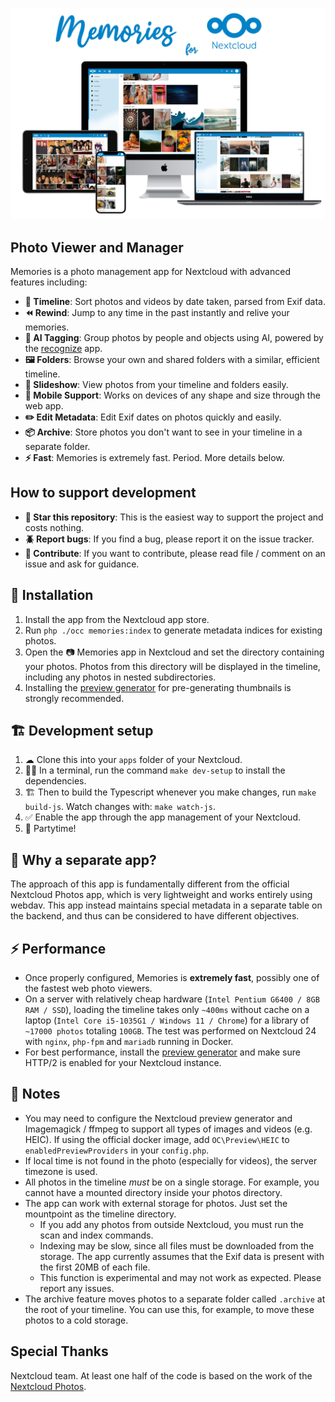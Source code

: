 ![Screenshot](appinfo/screenshot.jpg)

## Photo Viewer and Manager

Memories is a photo management app for Nextcloud with advanced features including:

* **📸 Timeline**: Sort photos and videos by date taken, parsed from Exif data.
* **⏪ Rewind**: Jump to any time in the past instantly and relive your memories.
* **🤖 AI Tagging**: Group photos by people and objects using AI, powered by the [recognize](https://github.com/nextcloud/recognize) app.
* **🖼️ Folders**: Browse your own and shared folders with a similar, efficient timeline.
* **🎦 Slideshow**: View photos from your timeline and folders easily.
* **📱 Mobile Support**: Works on devices of any shape and size through the web app.
* **✏️ Edit Metadata**: Edit Exif dates on photos quickly and easily.
* **📦 Archive**: Store photos you don't want to see in your timeline in a separate folder.
* **⚡️ Fast**: Memories is extremely fast. Period. More details below.

## How to support development
* **🌟 Star this repository**: This is the easiest way to support the project and costs nothing.
* **🪲 Report bugs**: If you find a bug, please report it on the issue tracker.
* **📝 Contribute**: If you want to contribute, please read file / comment on an issue and ask for guidance.

## 🚀 Installation

1. Install the app from the Nextcloud app store.
1. Run `php ./occ memories:index` to generate metadata indices for existing photos.
1. Open the 📷 Memories app in Nextcloud and set the directory containing your photos. Photos from this directory will be displayed in the timeline, including any photos in nested subdirectories.
1. Installing the [preview generator](https://github.com/rullzer/previewgenerator) for pre-generating thumbnails is strongly recommended.

## 🏗 Development setup

1. ☁ Clone this into your `apps` folder of your Nextcloud.
1. 👩‍💻 In a terminal, run the command `make dev-setup` to install the dependencies.
1. 🏗 Then to build the Typescript whenever you make changes, run `make build-js`. Watch changes with: `make watch-js`.
1. ✅ Enable the app through the app management of your Nextcloud.
1. 🎉 Partytime!

## 🤔 Why a separate app?
The approach of this app is fundamentally different from the official Nextcloud Photos app, which is very lightweight and works entirely using webdav. This app instead maintains special metadata in a separate table on the backend, and thus can be considered to have different objectives.

## ⚡ Performance
- Once properly configured, Memories is **extremely fast**, possibly one of the fastest web photo viewers.
- On a server with relatively cheap hardware (`Intel Pentium G6400 / 8GB RAM / SSD`), loading the timeline takes only `~400ms` without cache on a laptop (`Intel Core i5-1035G1 / Windows 11 / Chrome`) for a library of `~17000 photos` totaling `100GB`. The test was performed on Nextcloud 24 with `nginx`, `php-fpm` and `mariadb` running in Docker.
- For best performance, install the [preview generator](https://github.com/rullzer/previewgenerator) and make sure HTTP/2 is enabled for your Nextcloud instance.

## 📝 Notes
- You may need to configure the Nextcloud preview generator and Imagemagick / ffmpeg to support all types of images and videos (e.g. HEIC). If using the official docker image, add `OC\Preview\HEIC` to `enabledPreviewProviders` in your `config.php`.
- If local time is not found in the photo (especially for videos), the server timezone is used.
- All photos in the timeline _must_ be on a single storage. For example, you cannot have a mounted directory inside your photos directory.
- The app can work with external storage for photos. Just set the mountpoint as the timeline directory.
    - If you add any photos from outside Nextcloud, you must run the scan and index commands.
    - Indexing may be slow, since all files must be downloaded from the storage. The app currently assumes that the Exif data is present with the first 20MB of each file.
    - This function is experimental and may not work as expected. Please report any issues.
- The archive feature moves photos to a separate folder called `.archive` at the root of your timeline. You can use this, for example, to move these photos to a cold storage.

## Special Thanks
Nextcloud team. At least one half of the code is based on the work of the [Nextcloud Photos](https://github.com/nextcloud/photos).